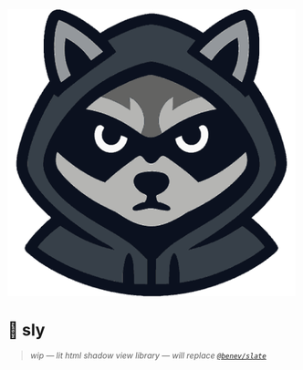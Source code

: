 
<div align="center"><img alt="" width="512" src="./assets/favicon.png"/></div>

# 🦝 sly

> *wip — lit html shadow view library — will replace [`@benev/slate`](https://github.com/benevolent-games/slate)*

